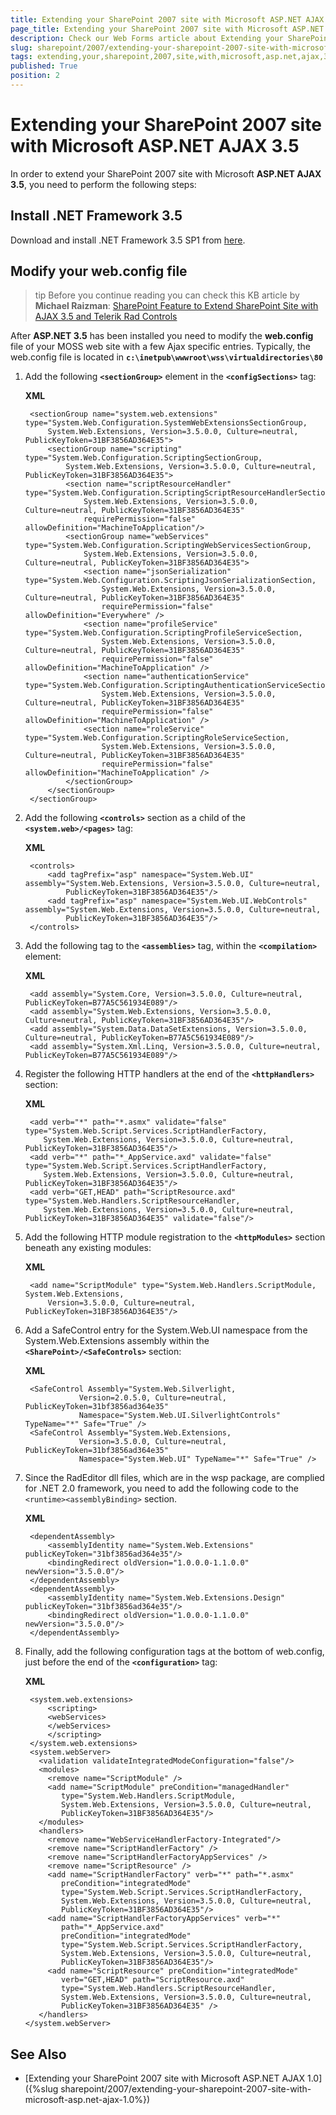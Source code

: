 ```yaml
---
title: Extending your SharePoint 2007 site with Microsoft ASP.NET AJAX 3.5
page_title: Extending your SharePoint 2007 site with Microsoft ASP.NET AJAX 3.5
description: Check our Web Forms article about Extending your SharePoint 2007 site with Microsoft ASP.NET AJAX 3.5.
slug: sharepoint/2007/extending-your-sharepoint-2007-site-with-microsoft-asp.net-ajax-3.5
tags: extending,your,sharepoint,2007,site,with,microsoft,asp.net,ajax,3.5
published: True
position: 2
---
```


# Extending your SharePoint 2007 site with Microsoft ASP.NET AJAX 3.5



In order to extend your SharePoint 2007 site with Microsoft **ASP.NET AJAX 3.5**, you need to perform the following steps:

## Install .NET Framework 3.5

Download and install .NET Framework 3.5 SP1 from [here](https://www.microsoft.com/downloads/details.aspx?FamilyID=ab99342f-5d1a-413d-8319-81da479ab0d7&displaylang=en).

## Modify your web.config file

>tip Before you continue reading you can check this KB article by **Michael Raizman**: [SharePoint Feature to Extend SharePoint Site with AJAX 3.5 and Telerik Rad Controls](https://www.codeproject.com/KB/sharepoint/SharePoint_Telerik.aspx)



After **ASP.NET 3.5** has been installed you need to modify the **web.config** file of your MOSS web site with a few Ajax specific entries. Typically, the web.config file is located in **`c:\inetpub\wwwroot\wss\virtualdirectories\80`**

1. Add the following **`<sectionGroup>`** element in the **`<configSections>`** tag:

	**XML**

	    <sectionGroup name="system.web.extensions" type="System.Web.Configuration.SystemWebExtensionsSectionGroup,
	        System.Web.Extensions, Version=3.5.0.0, Culture=neutral, PublicKeyToken=31BF3856AD364E35">
	        <sectionGroup name="scripting" type="System.Web.Configuration.ScriptingSectionGroup,
	            System.Web.Extensions, Version=3.5.0.0, Culture=neutral, PublicKeyToken=31BF3856AD364E35">
	            <section name="scriptResourceHandler" type="System.Web.Configuration.ScriptingScriptResourceHandlerSection,
	                System.Web.Extensions, Version=3.5.0.0, Culture=neutral, PublicKeyToken=31BF3856AD364E35" 
	                requirePermission="false" allowDefinition="MachineToApplication"/>
	            <sectionGroup name="webServices" type="System.Web.Configuration.ScriptingWebServicesSectionGroup,
	                System.Web.Extensions, Version=3.5.0.0, Culture=neutral, PublicKeyToken=31BF3856AD364E35">
	                <section name="jsonSerialization" type="System.Web.Configuration.ScriptingJsonSerializationSection,
	                    System.Web.Extensions, Version=3.5.0.0, Culture=neutral, PublicKeyToken=31BF3856AD364E35" 
	                    requirePermission="false" allowDefinition="Everywhere" />
	                <section name="profileService" type="System.Web.Configuration.ScriptingProfileServiceSection,
	                    System.Web.Extensions, Version=3.5.0.0, Culture=neutral, PublicKeyToken=31BF3856AD364E35" 
	                    requirePermission="false" allowDefinition="MachineToApplication" />
	                <section name="authenticationService" type="System.Web.Configuration.ScriptingAuthenticationServiceSection,
	                    System.Web.Extensions, Version=3.5.0.0, Culture=neutral, PublicKeyToken=31BF3856AD364E35" 
	                    requirePermission="false" allowDefinition="MachineToApplication" />
	                <section name="roleService" type="System.Web.Configuration.ScriptingRoleServiceSection,
	                    System.Web.Extensions, Version=3.5.0.0, Culture=neutral, PublicKeyToken=31BF3856AD364E35" 
	                    requirePermission="false" allowDefinition="MachineToApplication" />
	            </sectionGroup>
	        </sectionGroup>
	    </sectionGroup>




2. Add the following **`<controls>`** section as a child of the **`<system.web>/<pages>`** tag:

	**XML**

	    <controls>
	        <add tagPrefix="asp" namespace="System.Web.UI" assembly="System.Web.Extensions, Version=3.5.0.0, Culture=neutral,
	            PublicKeyToken=31BF3856AD364E35"/>
	        <add tagPrefix="asp" namespace="System.Web.UI.WebControls" assembly="System.Web.Extensions, Version=3.5.0.0, Culture=neutral,
	            PublicKeyToken=31BF3856AD364E35"/>
	    </controls>




3. Add the following tag to the **`<assemblies>`** tag, within the **`<compilation>`** element:

	**XML**

	    <add assembly="System.Core, Version=3.5.0.0, Culture=neutral, PublicKeyToken=B77A5C561934E089"/>
	    <add assembly="System.Web.Extensions, Version=3.5.0.0, Culture=neutral, PublicKeyToken=31BF3856AD364E35"/>
	    <add assembly="System.Data.DataSetExtensions, Version=3.5.0.0, Culture=neutral, PublicKeyToken=B77A5C561934E089"/>
	    <add assembly="System.Xml.Linq, Version=3.5.0.0, Culture=neutral, PublicKeyToken=B77A5C561934E089"/>




4. Register the following HTTP handlers at the end of the **`<httpHandlers>`** section:

	**XML**

	    <add verb="*" path="*.asmx" validate="false" type="System.Web.Script.Services.ScriptHandlerFactory,
	       System.Web.Extensions, Version=3.5.0.0, Culture=neutral, PublicKeyToken=31BF3856AD364E35"/>
	    <add verb="*" path="*_AppService.axd" validate="false" type="System.Web.Script.Services.ScriptHandlerFactory,
	       System.Web.Extensions, Version=3.5.0.0, Culture=neutral, PublicKeyToken=31BF3856AD364E35"/>
	    <add verb="GET,HEAD" path="ScriptResource.axd" type="System.Web.Handlers.ScriptResourceHandler,
	       System.Web.Extensions, Version=3.5.0.0, Culture=neutral, PublicKeyToken=31BF3856AD364E35" validate="false"/>    




5. Add the following HTTP module registration to the **`<httpModules>`** section beneath any existing modules:

	**XML**

	    <add name="ScriptModule" type="System.Web.Handlers.ScriptModule, System.Web.Extensions, 
	        Version=3.5.0.0, Culture=neutral, PublicKeyToken=31BF3856AD364E35"/>    




6. Add a SafeControl entry for the System.Web.UI namespace from the System.Web.Extensions assembly within the **`<SharePoint>/<SafeControls>`** section:

	**XML**

	    <SafeControl Assembly="System.Web.Silverlight,
	               Version=2.0.5.0, Culture=neutral, PublicKeyToken=31bf3856ad364e35"
	               Namespace="System.Web.UI.SilverlightControls" TypeName="*" Safe="True" />
	    <SafeControl Assembly="System.Web.Extensions,
	               Version=3.5.0.0, Culture=neutral, PublicKeyToken=31bf3856ad364e35"
	               Namespace="System.Web.UI" TypeName="*" Safe="True" />




7. Since the RadEditor dll files, which are in the wsp package, are complied for .NET 2.0 framework, you need to add the following code to the `<runtime><assemblyBinding>` section.

	**XML**

	    <dependentAssembly>
	        <assemblyIdentity name="System.Web.Extensions" publicKeyToken="31bf3856ad364e35"/>
	        <bindingRedirect oldVersion="1.0.0.0-1.1.0.0" newVersion="3.5.0.0"/>
	    </dependentAssembly>
	    <dependentAssembly>
	        <assemblyIdentity name="System.Web.Extensions.Design" publicKeyToken="31bf3856ad364e35"/>
	        <bindingRedirect oldVersion="1.0.0.0-1.1.0.0" newVersion="3.5.0.0"/>
	    </dependentAssembly>




8. Finally, add the following configuration tags at the bottom of web.config, just before the end of the **`<configuration>`** tag:

	**XML**

	    <system.web.extensions>
	        <scripting>
	        <webServices>
	        </webServices>
	        </scripting>
	    </system.web.extensions>
	    <system.webServer>
	      <validation validateIntegratedModeConfiguration="false"/>
	      <modules>
	        <remove name="ScriptModule" />
	        <add name="ScriptModule" preCondition="managedHandler"
	           type="System.Web.Handlers.ScriptModule,
	           System.Web.Extensions, Version=3.5.0.0, Culture=neutral,
	           PublicKeyToken=31BF3856AD364E35"/>
	      </modules>
	      <handlers>
	        <remove name="WebServiceHandlerFactory-Integrated"/>
	        <remove name="ScriptHandlerFactory" />
	        <remove name="ScriptHandlerFactoryAppServices" />
	        <remove name="ScriptResource" />
	        <add name="ScriptHandlerFactory" verb="*" path="*.asmx"
	           preCondition="integratedMode"
	           type="System.Web.Script.Services.ScriptHandlerFactory,
	           System.Web.Extensions, Version=3.5.0.0, Culture=neutral,
	           PublicKeyToken=31BF3856AD364E35"/>
	        <add name="ScriptHandlerFactoryAppServices" verb="*"
	           path="*_AppService.axd"
	           preCondition="integratedMode"
	           type="System.Web.Script.Services.ScriptHandlerFactory,
	           System.Web.Extensions, Version=3.5.0.0, Culture=neutral,
	           PublicKeyToken=31BF3856AD364E35"/>
	        <add name="ScriptResource" preCondition="integratedMode"
	           verb="GET,HEAD" path="ScriptResource.axd"
	           type="System.Web.Handlers.ScriptResourceHandler,
	           System.Web.Extensions, Version=3.5.0.0, Culture=neutral,
	           PublicKeyToken=31BF3856AD364E35" />
	      </handlers>
	   </system.webServer>




## See Also

 * [Extending your SharePoint 2007 site with Microsoft ASP.NET AJAX 1.0]({%slug sharepoint/2007/extending-your-sharepoint-2007-site-with-microsoft-asp.net-ajax-1.0%})
